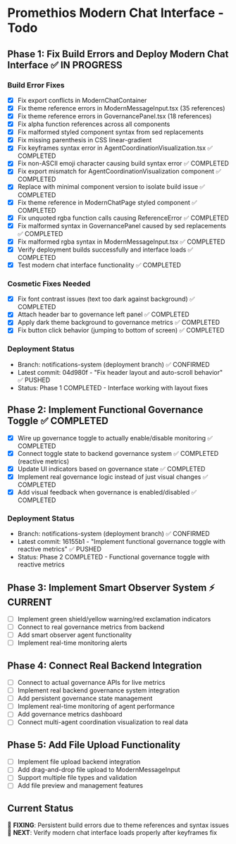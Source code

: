# Promethios Modern Chat Interface - Todo

## Phase 1: Fix Build Errors and Deploy Modern Chat Interface ✅ IN PROGRESS

### Build Error Fixes
- [x] Fix export conflicts in ModernChatContainer
- [x] Fix theme reference errors in ModernMessageInput.tsx (35 references)
- [x] Fix theme reference errors in GovernancePanel.tsx (18 references) 
- [x] Fix alpha function references across all components
- [x] Fix malformed styled component syntax from sed replacements
- [x] Fix missing parenthesis in CSS linear-gradient
- [x] Fix keyframes syntax error in AgentCoordinationVisualization.tsx ✅ COMPLETED
- [x] Fix non-ASCII emoji character causing build syntax error ✅ COMPLETED
- [x] Fix export mismatch for AgentCoordinationVisualization component ✅ COMPLETED
- [x] Replace with minimal component version to isolate build issue ✅ COMPLETED
- [x] Fix theme reference in ModernChatPage styled component ✅ COMPLETED
- [x] Fix unquoted rgba function calls causing ReferenceError ✅ COMPLETED
- [x] Fix malformed syntax in GovernancePanel caused by sed replacements ✅ COMPLETED
- [x] Fix malformed rgba syntax in ModernMessageInput.tsx ✅ COMPLETED
- [x] Verify deployment builds successfully and interface loads ✅ COMPLETED
- [x] Test modern chat interface functionality ✅ COMPLETED

### Cosmetic Fixes Needed
- [x] Fix font contrast issues (text too dark against background) ✅ COMPLETED
- [x] Attach header bar to governance left panel ✅ COMPLETED
- [x] Apply dark theme background to governance metrics ✅ COMPLETED
- [x] Fix button click behavior (jumping to bottom of screen) ✅ COMPLETED

### Deployment Status
- Branch: notifications-system (deployment branch) ✅ CONFIRMED
- Latest commit: 04d980f - "Fix header layout and auto-scroll behavior" ✅ PUSHED
- Status: Phase 1 COMPLETED - Interface working with layout fixes

## Phase 2: Implement Functional Governance Toggle ✅ COMPLETED
- [x] Wire up governance toggle to actually enable/disable monitoring ✅ COMPLETED
- [x] Connect toggle state to backend governance system ✅ COMPLETED (reactive metrics)
- [x] Update UI indicators based on governance state ✅ COMPLETED
- [x] Implement real governance logic instead of just visual changes ✅ COMPLETED
- [x] Add visual feedback when governance is enabled/disabled ✅ COMPLETED

### Deployment Status
- Branch: notifications-system (deployment branch) ✅ CONFIRMED
- Latest commit: 16155b1 - "Implement functional governance toggle with reactive metrics" ✅ PUSHED
- Status: Phase 2 COMPLETED - Functional governance toggle with reactive metrics

## Phase 3: Implement Smart Observer System ⚡ CURRENT
- [ ] Implement green shield/yellow warning/red exclamation indicators
- [ ] Connect to real governance metrics from backend
- [ ] Add smart observer agent functionality
- [ ] Implement real-time monitoring alerts

## Phase 4: Connect Real Backend Integration
- [ ] Connect to actual governance APIs for live metrics
- [ ] Implement real backend governance system integration
- [ ] Add persistent governance state management
- [ ] Implement real-time monitoring of agent performance
- [ ] Add governance metrics dashboard
- [ ] Connect multi-agent coordination visualization to real data

## Phase 5: Add File Upload Functionality
- [ ] Implement file upload backend integration
- [ ] Add drag-and-drop file upload to ModernMessageInput
- [ ] Support multiple file types and validation
- [ ] Add file preview and management features

## Current Status
🔧 **FIXING**: Persistent build errors due to theme references and syntax issues
📍 **NEXT**: Verify modern chat interface loads properly after keyframes fix

